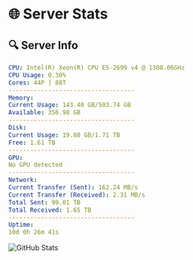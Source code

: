 # 🌐 Server Stats
## 🔍 Server Info
```yaml
CPU: Intel(R) Xeon(R) CPU E5-2699 v4 @ 1308.06GHz
CPU Usage: 0.30%
Cores: 44P | 88T
-----------------------------------
Memory:
Current Usage: 143.40 GB/503.74 GB
Available: 356.98 GB
-----------------------------------
Disk:
Current Usage: 19.88 GB/1.71 TB
Free: 1.61 TB
-----------------------------------
GPU:
No GPU detected
-----------------------------------
Network:
Current Transfer (Sent): 162.24 MB/s
Current Transfer (Received): 2.31 MB/s
Total Sent: 99.01 TB
Total Received: 1.65 TB
-----------------------------------
Uptime:
10d 0h 26m 41s
```
![GitHub Stats](https://img.shields.io/badge/Updated-2025-02-17_23:09:59-blue)